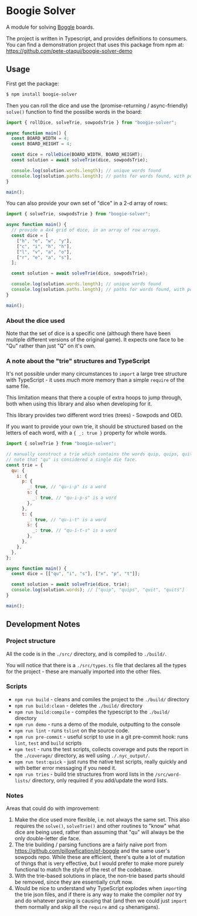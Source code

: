 # Boogie Solver

A module for solving [Boggle](https://en.wikipedia.org/wiki/Boggle) boards.

The project is written in Typescript, and provides definitions to consumers. You
can find a demonstration project that uses this package from npm at:
https://github.com/pete-otaqui/boogie-solver-demo

## Usage

First get the package:

```bash
$ npm install boogie-solver
```

Then you can roll the dice and use the (promise-returning / async-friendly)
`solve()` function to find the possilbe words in the board:

```js
import { rollDice, solveTrie, sowpodsTrie } from "boogie-solver";

async function main() {
  const BOARD_WIDTH = 4;
  const BOARD_HEIGHT = 4;

  const dice = rolleDice(BOARD_WIDTH, BOARD_HEIGHT);
  const solution = await solveTrie(dice, sowpodsTrie);

  console.log(solution.words.length); // unique words found
  console.log(solution.paths.length); // paths for words found, with positions
}

main();
```

You can also provide your own set of "dice" in a 2-d array of rows:

```js
import { solveTrie, sowpodsTrie } from "boogie-solver";

async function main() {
  // provide a 4x4 grid of dice, in an array of row arrays.
  const dice = [
    ["h", "e", "w", "y"],
    ["c", "i", "h", "h"],
    ["l", "v", "a", "o"],
    ["r", "e", "a", "s"],
  ];

  const solution = await solveTrie(dice, sowpodsTrie);

  console.log(solution.words.length); // unique words found
  console.log(solution.paths.length); // paths for words found, with positions
}

main();
```

### About the dice used

Note that the set of dice is a specific one (although there have been multiple
different versions of the original game). It expects one face to be "Qu" rather
than just "Q" on it's own.

### A note about the "trie" structures and TypeScript

It's not possible under many circumstances to `import` a large tree structure
with TypeScript - it uses _much_ more memory than a simple `require` of the same
file.

This limitation means that there a couple of extra hoops to jump through, both
when using this library and also when developing for it.

This library provides two different word tries (trees) - Sowpods and OED.

If you want to provide your own trie, it should be structured based on the
letters of each word, with a `{ _: true }` property for whole words.

```js
import { solveTrie } from "boogie-solver";

// manually construct a trie which contains the words quip, quips, quit, quits.
// note that "qu" is considered a single die face.
const trie = {
  qu: {
    i: {
      p: {
        _: true, // "qu-i-p" is a word
        s: {
          _: true, // "qu-i-p-s" is a word
        },
      },
      t: {
        _: true, // "qu-i-t" is a word
        s: {
          _: true, // "qu-i-t-s" is a word
        },
      },
    },
  },
};

async function main() {
  const dice = [["qu", "i", "s"], ["x", "p", "t"]];

  const solution = await solveTrie(dice, trie);
  console.log(solution.words); // ["quip", "quips", "quit", "quits"]
}

main();
```

## Development Notes

### Project structure

All the code is in the `./src/` directory, and is compiled to `./build/`.

You will notice that there is a `./src/types.ts` file that declares all the
types for the project - these are manually imported into the other files.

### Scripts

- `npm run build` - cleans and comiles the project to the `./build/` directory
- `npm run build:clean` - deletes the `./build/` directory
- `npm run build:compile` - compiles the typescript to the `./build/` directory
- `npm run demo` - runs a demo of the module, outputting to the console
- `npm run lint` - runs `tslint` on the source code.
- `npm run pre-commit` - useful script to use in a git pre-commit hook: runs
  `lint`, `test` and `build` scripts
- `npm test` - runs the test scripts, collects coverage and puts the report in
  the `./coverage/` directory, as well using `./.nyc_output/`.
- `npm run test:quick` - just runs the native test scripts, really quickly and
  with better error messaging if you need it.
- `npm run tries` - build trie structures from word lists in the
  `/src/word-lists/` directory, only required if you add/update the word lists.

### Notes

Areas that could do with improvement:

1. Make the dice used more flexible, i.e. not always the same set. This also
   requires the `solve()`, `solveTrie()` and other routines to "know" what dice
   are being used, rather than assuming that "qu" will always be the only
   double-letter die face.
2. The trie building / parsing functions are a fairly naïve port from
   https://github.com/pillowfication/pf-boggle and the same user's sowpods repo.
   While these are efficient, there's quite a lot of mutation of things that is
   very effective, but I would prefer to make more purely functional to match
   the style of the rest of the codebase.
3. With the trie-based solutions in place, the non-trie based parts should be
   removed, since they are essentially cruft now.
4. Would be nice to understand why TypeScript explodes when `import`ing the trie
   json files, and if there is any way to make the compiler _not_ try and do
   whatever parsing is causing that (and then we could just `import` them
   normally and skip all the `require` and `cp` shenanigans).
